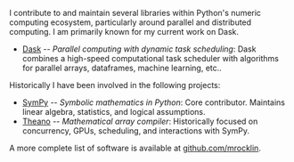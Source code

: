 
I contribute to and maintain several libraries within Python's numeric
computing ecosystem, particularly around parallel and distributed computing.
I am primarily known for my current work on Dask.

-  [Dask](https://dask.pydata.org) -- *Parallel computing with dynamic task
   scheduling*: Dask combines a high-speed computational task scheduler with
   algorithms for parallel arrays, dataframes, machine learning, etc..

Historically I have been involved in the following projects:

-   [SymPy](http://sympy.org) -- *Symbolic mathematics in Python*: Core
    contributor.  Maintains linear algebra, statistics, and logical
    assumptions.
-   [Theano](http://deeplearning.net/software/theano/) -- *Mathematical array
    compiler*: Historically focused on concurrency, GPUs, scheduling,
    and interactions with SymPy.

A more complete list of software is available at
[github.com/mrocklin](https://github.com/mrocklin).
